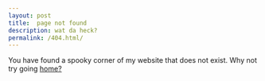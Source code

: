 ```yaml
---
layout: post
title:  page not found
description: wat da heck?
permalink: /404.html/
---
```


You have found a spooky corner of my website that does not exist. Why not try going <a href="{{ site.baseurl }}/" target="blank">home?</a>
